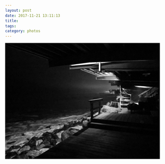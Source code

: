 ```yaml
---
layout: post
date: 2017-11-21 13:11:13
title: 
tags:
category: photos
---
```


![title](/assets/photoblog/malibu-beach-house.jpg)